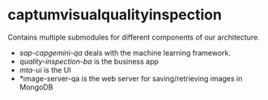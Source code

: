 # captumvisualqualityinspection

Contains multiple submodules for different components of our architecture.
- *sap-capgemini-qa* deals with the machine learning framework.
- *quality-inspection-ba* is the business app
- *mta-ui* is the UI
- *image-server-qa is the web server for saving/retrieving images in MongoDB
